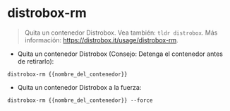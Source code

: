 # distrobox-rm

> Quita un contenedor Distrobox. Vea también: `tldr distrobox`.
> Más información: <https://distrobox.it/usage/distrobox-rm>.

- Quita un contenedor Distrobox (Consejo: Detenga el contenedor antes de retirarlo):

`distrobox-rm {{nombre_del_contenedor}}`

- Quita un contenedor Distrobox a la fuerza:

`distrobox-rm {{nombre_del_contenedor}} --force`
